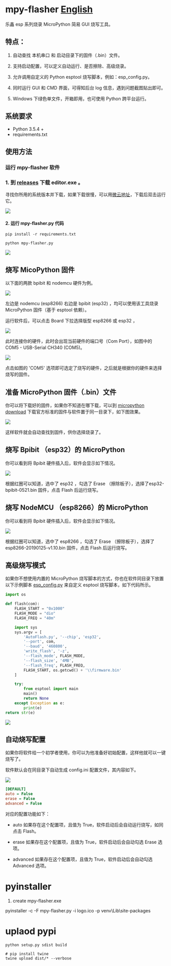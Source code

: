 # mpy-flasher [English](English.md)

乐鑫 esp 系列烧录 MicroPython 简易 GUI 烧写工具。

## 特点：

1. 自动查找 本机串口 和 启动目录下的固件（.bin）文件。

2. 支持启动配置，可以定义自动运行、是否擦除、高级烧录。

3. 允许调用自定义的 Python esptool 烧写脚本，例如：esp_config.py。

4. 同时运行 GUI 和 CMD 界面，可得知后台 log 信息，遇到问题截图贴出即可。

5. Windows 下绿色单文件，开箱即用，也可使用 Python 跨平台运行。

## 系统要求

- Python 3.5.4 +
- requirements.txt

## 使用方法

### 运行 mpy-flasher 软件

### 1. 到 [releases](https://github.com/junhuanchen/mpy-flasher/releases) 下载 editor.exe 。

寻找你所用的系统版本并下载，如果下载很慢，可以用[微云地址](https://share.weiyun.com/5Jvl8ln)，下载后双击运行它。

![](readme/00.png)

#### 2. 运行 mpy-flasher.py 代码

```shell
pip install -r requirements.txt

python mpy-flasher.py
```

![](readme/01.png)

## 烧写 MicoPython 固件

以下面的两款 bpibit 和 nodemcu 硬件为例。

![](readme/03.png)

左边是 nodemcu (esp8266) 右边是 bpibit (esp32) ，均可以使用该工具烧录 MicroPython 固件（基于 esptool 依赖）。

运行软件后，可以点击 Board 下拉选择版型 esp8266 或 esp32 ，

![](readme/04.png)

此时连接你的硬件，此时会出现当前硬件的端口号（Com Port），如图中的 COM5 - USB-Serial CH340 (COM5)。

![](readme/05.png)

点击如图的 'COM5' 选项即可选定了烧写的硬件，之后就是根据你的硬件来选择烧写的固件。

## 准备 MicroPython 固件（.bin）文件

你可以将下载好的固件，如果你不知道在哪下载，可以到 [micropython download](http://www.micropython.org/download) 下载官方标准的固件与软件置于同一目录下，如下图效果。

![](readme/07.png)

这样软件就会自动查找到固件，供你选择烧录了。

## 烧写 Bpibit （esp32）的 MicroPython

你可以看到将 Bpibit 硬件插入后，软件会显示如下情况。

![](readme/09.png)

根据红圈可以知道，选中了 esp32 ，勾选了 Erase （擦除板子），选择了esp32-bpibit-0521.bin 固件，点击 Flash 后运行烧写。

## 烧写 NodeMCU （esp8266）的 MicroPython

你可以看到将 Bpibit 硬件插入后，软件会显示如下情况。

![](readme/11.png)

根据红圈可以知道，选中了 esp8266 ，勾选了 Erase （擦除板子），选择了 esp8266-20190125-v1.10.bin 固件，点击 Flash 后运行烧写。

## 高级烧写模式

如果你不想使用内置的 MicroPython 烧写脚本的方式，你也在软件同目录下放置以下示例脚本 [esp_config.py](https://github.com/junhuanchen/mpy-flasher/blob/master/esp_config.py) 来自定义 esptool 烧写脚本，如下代码所示。

```python
import os

def flash(com):
    FLASH_START = "0x1000"
    FLASH_MODE = "dio"
    FLASH_FREQ = "40m"

    import sys
    sys.argv = [
        'AutoFlash.py', '--chip', 'esp32',
        '--port', com,
        '--baud', '460800',
        'write_flash', '-z',
        '--flash_mode', FLASH_MODE,
        '--flash_size', '4MB',
        '--flash_freq', FLASH_FREQ,
        FLASH_START, os.getcwd() + '\\firmware.bin'
    ]

    try:
        from esptool import main
        main()
        return None
    except Exception as e:
        print(e)
return str(e)
```

![](readme/13.png)

## 自动烧写配置

如果你将软件给一个初学者使用，你可以为他准备好初始配置，这样他就可以一键烧写了。

软件默认会在同目录下自动生成 config.ini 配置文件，其内容如下。

![](readme/15.png)

```ini
[DEFAULT]
auto = False
erase = False
advanced = False
```

对应的配置功能如下：

- auto 如果存在这个配置项，且值为 True，软件启动后会自动运行烧写，如同点击 Flash。

- erase 如果存在这个配置项，且值为 True，软件启动后会自动勾选 Erase 选项。

- advanced 如果存在这个配置项，且值为 True，软件启动后会自动勾选 Advanced 选项。

# pyinstaller

1. create mpy-flasher.exe

pyinstaller -c -F mpy-flasher.py -i logo.ico -p venv\Lib\site-packages

# uplaod pypi

```shell
python setup.py sdist build
```

```shell
# pip install twine
twine upload dist/* --verbose
```

